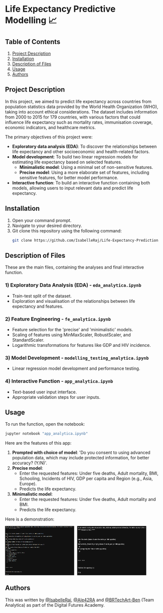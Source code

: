 # Life Expectancy Predictive Modelling 📈

## Table of Contents
1. [Project Description](#project-description)
2. [Installation](#installation)
3. [Description of Files](#description-of-files)
4. [Usage](#usage)
6. [Authors](#authors)
   
## Project Description
In this project, we aimed to predict life expectancy across countries from population statistics data provided by the World Health Organization (WHO), taking into account ethical considerations. The dataset includes information from 2000 to 2015 for 179 countries, with various factors that could influence life expectancy such as mortality rates, immunisation coverage, economic indicators, and healthcare metrics.

The primary objectives of this project were:
- **Exploratory data analysis (EDA)**: To discover the relationships between life expectancy and other socioeconomic and health-related factors.
- **Model development**: To build two linear regression models for estimating life expectancy based on selected features.
  - **Minimalistic model**: Using a minimal set of non-sensitive features.
  - **Precise model**: Using a more elaborate set of features, including sensitive features, for better model performance.
- **Interactive function**: To build an interactive function containing both models, allowing users to input relevant data and predict life expectancy.

## Installation
1. Open your command prompt.
2. Navigate to your desired directory.
3. Git clone this repository using the following command:
   ```bash
   git clone https://github.com/IsabelleRaj/Life-Expectancy-Prediction
   ```
## Description of Files
These are the main files, containing the analyses and final interactive function.

### 1) Exploratory Data Analysis (EDA) - `eda_analytica.ipynb`
- Train-test split of the dataset.
- Exploration and visualisation of the relationships between life expectancy and features.

### 2) Feature Engineering - `fe_analytica.ipynb`
- Feature selection for the 'precise' and 'minimalistic' models.
- Scaling of features using MinMaxScaler, RobustScaler, and StandardScaler.
- Logarithmic transformations for features like GDP and HIV incidence.

### 3) Model Development - `modelling_testing_analytica.ipynb`
- Linear regression model development and performance testing.

### 4) Interactive Function - `app_analytica.ipynb`
- Text-based user input interface.
- Appropriate validation steps for user inputs.

## Usage

To run the function, open the notebook:
```bash
jupyter notebook "app_analytica.ipynb"
```

Here are the features of this app:
1. **Prompted with choice of model**: 'Do you consent to using advanced population data, which may include protected information, for better accuracy? (Y/N)'.
2. **Precise model**:
   - Enter the requested features: Under five deaths, Adult mortality, BMI, Schooling, Incidents of HIV, GDP per capita and Region (e.g., Asia, Europe).
   - Predicts the life expectancy.
4. **Minimalistic model**:
   - Enter the requested features: Under five deaths, Adult mortality and BMI.
   - Predicts the life expectancy.

Here is a demonstration:

<div style="display: flex; gap: 10px;">
  <img src="Resources/demo_precise_model.png" alt="Image 1" style="width: 45%; border: none;"/>
  <img src="Resources/demo_minimal_model.png" alt="Image 2" style="width: 45%; border: none;"/>
</div>

## Authors
This was written by [@IsabelleRaj](https://github.com/IsabelleRaj), [@Ale42RA](https://github.com/Ale42RA) and [@BRTechArt-Ben](https://github.com/BRTechArt-Ben) (Team Analytica) as part of the Digital Futures Academy.
